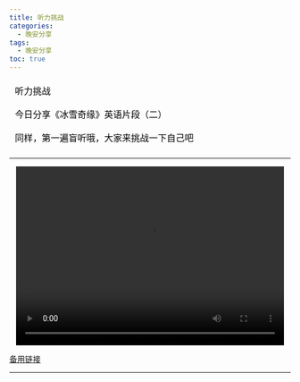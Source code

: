 ```yaml
---
title: 听力挑战
categories:
  - 晚安分享
tags:
  - 晚安分享
toc: true 
---
```



<!-- 听力挑战

今日分享《冰雪奇缘》英语片段（二）

同样，第一遍盲听哦，大家来挑战一下自己吧 -->

<section id="nice" data-tool="mdnice编辑器" data-website="https://www.mdnice.com" style="font-size: 16px; color: black; padding: 0 10px; line-height: 1.6; word-spacing: 0px; letter-spacing: 0px; word-break: break-word; word-wrap: break-word; text-align: left; font-family: Optima-Regular, Optima, PingFangSC-light, PingFangTC-light, 'PingFang SC', Cambria, Cochin, Georgia, Times, 'Times New Roman', serif;"><p data-tool="mdnice编辑器" style="font-size: 16px; padding-top: 8px; padding-bottom: 8px; margin: 0; line-height: 26px; color: black;">听力挑战</p>
<p data-tool="mdnice编辑器" style="font-size: 16px; padding-top: 8px; padding-bottom: 8px; margin: 0; line-height: 26px; color: black;">今日分享《冰雪奇缘》英语片段（二）</p>
<p data-tool="mdnice编辑器" style="font-size: 16px; padding-top: 8px; padding-bottom: 8px; margin: 0; line-height: 26px; color: black;">同样，第一遍盲听哦，大家来挑战一下自己吧</p>
</section>


---

<p style="text-align:center">
   <video width="480" height="320" controls>
       <source src="/video/139.mp4">
   </video>
</p>
 <p><a href="/video/139.mp4">备用链接</a></p>
 
---






